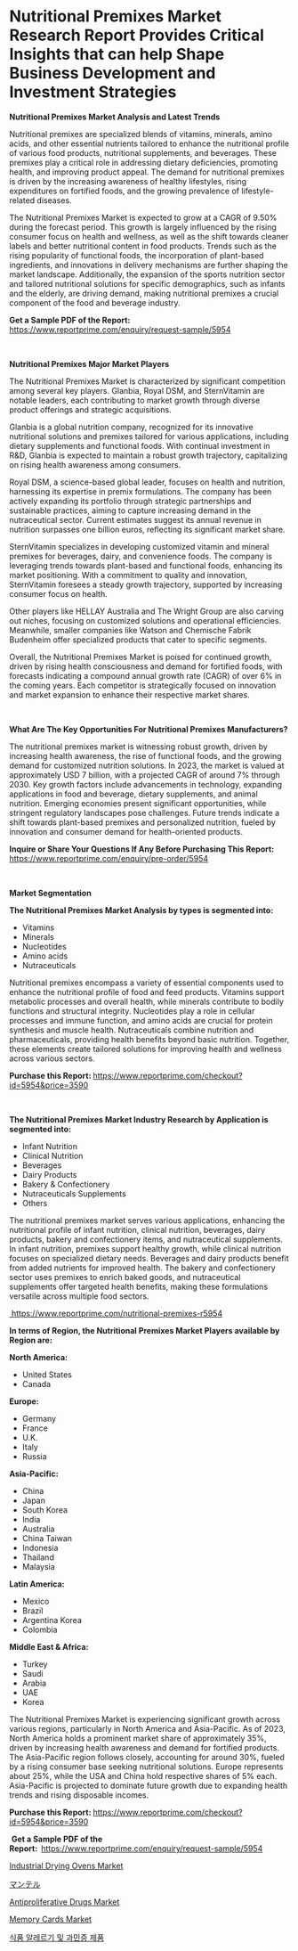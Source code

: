 <p><h1>Nutritional Premixes Market Research Report Provides Critical Insights that can help Shape Business Development and Investment Strategies</h1></p><p><strong>Nutritional Premixes Market Analysis and Latest Trends</strong></p>
<p><p>Nutritional premixes are specialized blends of vitamins, minerals, amino acids, and other essential nutrients tailored to enhance the nutritional profile of various food products, nutritional supplements, and beverages. These premixes play a critical role in addressing dietary deficiencies, promoting health, and improving product appeal. The demand for nutritional premixes is driven by the increasing awareness of healthy lifestyles, rising expenditures on fortified foods, and the growing prevalence of lifestyle-related diseases.</p><p>The Nutritional Premixes Market is expected to grow at a CAGR of 9.50% during the forecast period. This growth is largely influenced by the rising consumer focus on health and wellness, as well as the shift towards cleaner labels and better nutritional content in food products. Trends such as the rising popularity of functional foods, the incorporation of plant-based ingredients, and innovations in delivery mechanisms are further shaping the market landscape. Additionally, the expansion of the sports nutrition sector and tailored nutritional solutions for specific demographics, such as infants and the elderly, are driving demand, making nutritional premixes a crucial component of the food and beverage industry.</p></p>
<p><strong>Get a Sample PDF of the Report:&nbsp;</strong> <a href="https://www.reportprime.com/enquiry/request-sample/5954">https://www.reportprime.com/enquiry/request-sample/5954</a></p>
<p>&nbsp;</p>
<p><strong>Nutritional Premixes Major Market Players</strong></p>
<p><p>The Nutritional Premixes Market is characterized by significant competition among several key players. Glanbia, Royal DSM, and SternVitamin are notable leaders, each contributing to market growth through diverse product offerings and strategic acquisitions.</p><p>Glanbia is a global nutrition company, recognized for its innovative nutritional solutions and premixes tailored for various applications, including dietary supplements and functional foods. With continual investment in R&D, Glanbia is expected to maintain a robust growth trajectory, capitalizing on rising health awareness among consumers.</p><p>Royal DSM, a science-based global leader, focuses on health and nutrition, harnessing its expertise in premix formulations. The company has been actively expanding its portfolio through strategic partnerships and sustainable practices, aiming to capture increasing demand in the nutraceutical sector. Current estimates suggest its annual revenue in nutrition surpasses one billion euros, reflecting its significant market share.</p><p>SternVitamin specializes in developing customized vitamin and mineral premixes for beverages, dairy, and convenience foods. The company is leveraging trends towards plant-based and functional foods, enhancing its market positioning. With a commitment to quality and innovation, SternVitamin foresees a steady growth trajectory, supported by increasing consumer focus on health.</p><p>Other players like HELLAY Australia and The Wright Group are also carving out niches, focusing on customized solutions and operational efficiencies. Meanwhile, smaller companies like Watson and Chemische Fabrik Budenheim offer specialized products that cater to specific segments.</p><p>Overall, the Nutritional Premixes Market is poised for continued growth, driven by rising health consciousness and demand for fortified foods, with forecasts indicating a compound annual growth rate (CAGR) of over 6% in the coming years. Each competitor is strategically focused on innovation and market expansion to enhance their respective market shares.</p></p>
<p>&nbsp;</p>
<p><strong>What Are The Key Opportunities For Nutritional Premixes Manufacturers?</strong></p>
<p><p>The nutritional premixes market is witnessing robust growth, driven by increasing health awareness, the rise of functional foods, and the growing demand for customized nutrition solutions. In 2023, the market is valued at approximately USD 7 billion, with a projected CAGR of around 7% through 2030. Key growth factors include advancements in technology, expanding applications in food and beverage, dietary supplements, and animal nutrition. Emerging economies present significant opportunities, while stringent regulatory landscapes pose challenges. Future trends indicate a shift towards plant-based premixes and personalized nutrition, fueled by innovation and consumer demand for health-oriented products.</p></p>
<p><strong>Inquire or Share Your Questions If Any Before Purchasing This Report:</strong> <a href="https://www.reportprime.com/enquiry/pre-order/5954">https://www.reportprime.com/enquiry/pre-order/5954</a></p>
<p>&nbsp;</p>
<p><strong>Market Segmentation</strong></p>
<p><strong>The Nutritional Premixes Market Analysis by types is segmented into:</strong></p>
<p><ul><li>Vitamins</li><li>Minerals</li><li>Nucleotides</li><li>Amino acids</li><li>Nutraceuticals</li></ul></p>
<p><p>Nutritional premixes encompass a variety of essential components used to enhance the nutritional profile of food and feed products. Vitamins support metabolic processes and overall health, while minerals contribute to bodily functions and structural integrity. Nucleotides play a role in cellular processes and immune function, and amino acids are crucial for protein synthesis and muscle health. Nutraceuticals combine nutrition and pharmaceuticals, providing health benefits beyond basic nutrition. Together, these elements create tailored solutions for improving health and wellness across various sectors.</p></p>
<p><strong>Purchase this Report:&nbsp;</strong><a href="https://www.reportprime.com/checkout?id=5954&price=3590">https://www.reportprime.com/checkout?id=5954&price=3590</a></p>
<p>&nbsp;</p>
<p><strong>The Nutritional Premixes Market Industry Research by Application is segmented into:</strong></p>
<p><ul><li>Infant Nutrition</li><li>Clinical Nutrition</li><li>Beverages</li><li>Dairy Products</li><li>Bakery & Confectionery</li><li>Nutraceuticals Supplements</li><li>Others</li></ul></p>
<p><p>The nutritional premixes market serves various applications, enhancing the nutritional profile of infant nutrition, clinical nutrition, beverages, dairy products, bakery and confectionery items, and nutraceutical supplements. In infant nutrition, premixes support healthy growth, while clinical nutrition focuses on specialized dietary needs. Beverages and dairy products benefit from added nutrients for improved health. The bakery and confectionery sector uses premixes to enrich baked goods, and nutraceutical supplements offer targeted health benefits, making these formulations versatile across multiple food sectors.</p></p>
<p><a href="https://www.reportprime.com/nutritional-premixes-r5954">&nbsp;https://www.reportprime.com/nutritional-premixes-r5954</a></p>
<p><strong>In terms of Region, the Nutritional Premixes Market Players available by Region are:</strong></p>
<p>
    <p> <strong> North America: </strong>
        <ul>
            <li>United States</li>
            <li>Canada</li>
        </ul>
        </p> 
    <p> <strong> Europe: </strong>
        <ul>
            <li>Germany</li>
            <li>France</li>
            <li>U.K.</li>
            <li>Italy</li>
            <li>Russia</li>
        </ul>
        </p> 
    <p> <strong> Asia-Pacific: </strong>
        <ul>
            <li>China</li>
            <li>Japan</li>
            <li>South Korea</li>
            <li>India</li>
            <li>Australia</li>
            <li>China Taiwan</li>
            <li>Indonesia</li>
            <li>Thailand</li>
            <li>Malaysia</li>
        </ul>
        </p> 
    <p> <strong> Latin America: </strong>
        <ul>
            <li>Mexico</li>
            <li>Brazil</li>
            <li>Argentina Korea</li>
            <li>Colombia</li>
        </ul>
        </p> 
    <p> <strong> Middle East & Africa: </strong>
        <ul>
            <li>Turkey</li>
            <li>Saudi</li>
            <li>Arabia</li>
            <li>UAE</li>
            <li>Korea</li>
        </ul>
    </p>
    </p>
<p><p>The Nutritional Premixes Market is experiencing significant growth across various regions, particularly in North America and Asia-Pacific. As of 2023, North America holds a prominent market share of approximately 35%, driven by increasing health awareness and demand for fortified products. The Asia-Pacific region follows closely, accounting for around 30%, fueled by a rising consumer base seeking nutritional solutions. Europe represents about 25%, while the USA and China hold respective shares of 5% each. Asia-Pacific is projected to dominate future growth due to expanding health trends and rising disposable incomes.</p></p>
<p><strong>Purchase this Report: </strong><a href="https://www.reportprime.com/checkout?id=5954&price=3590">https://www.reportprime.com/checkout?id=5954&price=3590</a></p>
<p>&nbsp;<strong>Get a Sample PDF of the Report:&nbsp;&nbsp;</strong><a href="https://www.reportprime.com/enquiry/request-sample/5954">https://www.reportprime.com/enquiry/request-sample/5954</a></p>
<p><strong></strong></p>
<p><p><a href="https://medium.com/@jillianwyattgb94/global-industrial-drying-ovens-market-size-and-market-trends-analysis-by-regional-outlook-2a0c4529abb3">Industrial Drying Ovens Market</a></p><p><a href="https://medium.com/@gregoriookeefe2023/%E3%82%B0%E3%83%AD%E3%83%BC%E3%83%90%E3%83%AB%E3%83%9E%E3%83%B3%E3%83%88%E3%83%AB%E5%B8%82%E5%A0%B4%E3%81%AE%E5%8B%95%E5%90%91-%E3%83%88%E3%83%AC%E3%83%B3%E3%83%89-%E4%BA%88%E6%B8%AC-%E5%BD%B1%E9%9F%BF%E5%88%86%E6%9E%90-2024-2031-%E3%82%92139%E3%83%9A%E3%83%BC%E3%82%B8%E3%81%A7%E7%B6%B2%E7%BE%85-eff488f803d6">マンテル</a></p><p><a href="https://www.linkedin.com/pulse/global-antiproliferative-drugs-market-size-expected-reach-3emme?trackingId=gPT6AQgyQhiJJ%2FIPLr3hNQ%3D%3D">Antiproliferative Drugs Market</a></p><p><a href="https://www.linkedin.com/pulse/analyzing-memory-cards-market-dynamics-growth-drivers-forecasted-1wc4c?trackingId=CemRAFuzQaG%2FwVkJ5UV2Sw%3D%3D">Memory Cards Market</a></p><p><a href="https://medium.com/@greggibson7876/%EC%8B%9D%ED%92%88-%EC%95%8C%EB%A0%88%EB%A5%B4%EA%B8%B0-%EB%B0%8F-%EB%B6%88%EB%82%B4%EC%84%B1-%EC%A0%9C%ED%92%88-%EC%8B%9C%EC%9E%A5-%EC%A1%B0%EC%82%AC-%EB%B3%B4%EA%B3%A0%EC%84%9C-2031%EB%85%84%EA%B9%8C%EC%A7%80%EC%9D%98-%EC%8B%9C%EC%9E%A5-%EA%B7%9C%EB%AA%A8-%EB%B0%8F-%EC%88%98%EC%9D%B5-%EB%B6%84%EC%84%9D%EC%9D%84-%ED%83%90%EA%B5%AC%ED%95%98%EB%A9%B0-139%ED%8E%98%EC%9D%B4%EC%A7%80%EC%9D%98-%EB%B3%B4%EA%B3%A0%EC%84%9C%EC%97%90%EC%84%9C-12-%EC%9D%98-%EC%97%B0%ED%8F%89%EA%B7%A0-%EC%84%B1%EC%9E%A5%EB%A5%A0-cagr-%EC%9D%84-%EB%8B%A4%EB%A3%B9%EB%8B%88%EB%8B%A4-6dc8ae320565">식품 알레르기 및 과민증 제품</a></p></p>